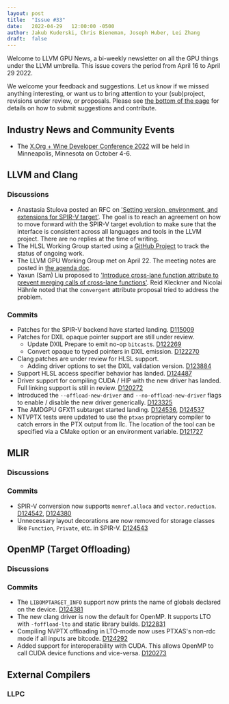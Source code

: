 ```yaml
---
layout: post
title:  "Issue #33"
date:   2022-04-29   12:00:00 -0500
author: Jakub Kuderski, Chris Bieneman, Joseph Huber, Lei Zhang
draft:  false
---
```


Welcome to LLVM GPU News, a bi-weekly newsletter on all the GPU things under the LLVM umbrella.
This issue covers the period from April 16 to April 29 2022.

We welcome your feedback and suggestions. Let us know if we missed anything interesting, or want us to bring attention to your (sub)project, revisions under review, or proposals. Please see [the bottom of the page](https://llvm-gpu-news.github.io/about/) for details on how to submit suggestions and contribute.


## Industry News and Community Events
* The [X.Org + Wine Developer Conference 2022](https://indico.freedesktop.org/event/2/) will be held in Minneapolis, Minnesota on October 4-6.


##  LLVM and Clang

### Discussions

* Anastasia Stulova posted an RFC on ['Setting version, environment, and extensions for SPIR-V target'](https://discourse.llvm.org/t/setting-version-environment-and-extensions-for-spir-v-target/62018). The goal is to reach an agreement on how to move forward with the SPIR-V target evolution to make sure that the interface is consistent across all languages and tools in the LLVM project. There are no replies at the time of writing.
* The HLSL Working Group started using a [GitHub Project](https://github.com/orgs/llvm/projects/4) to track the status of ongoing work.
* The LLVM GPU Working Group met on April 22. The meeting notes are posted in [the agenda doc](https://docs.google.com/document/d/1m_oSe1HwtWdQ2JUmMRTAVHbUS7Dv4MRsqptiYcgK6iI/edit#bookmark=id.i5jobxbcv8r7).
* Yaxun (Sam) Liu proposed to ['Introduce cross-lane function attribute to prevent merging calls of cross-lane functions'](https://discourse.llvm.org/t/rfc-introduce-cross-lane-function-attribute-to-prevent-merging-call-of-cross-lane-functions/62148). Reid Kleckner and Nicolai Hähnle noted that the `convergent` attribute proposal tried to address the problem.

### Commits

* Patches for the SPIR-V backend have started landing. [D115009](https://reviews.llvm.org/D115009)
* Patches for DXIL opaque pointer support are still under review.
  - Update DXIL Prepare to emit no-op `bitcast`s. [D122269](https://reviews.llvm.org/D122269)
  - Convert opaque to typed pointers in DXIL emission. [D122270](https://reviews.llvm.org/D122270)
* Clang patches are under review for HLSL support.
  - Adding driver options to set the DXIL validation version. [D123884](https://reviews.llvm.org/D123884)
* Support HLSL access specifier behavior has landed. [D124487](https://reviews.llvm.org/D124487)
* Driver support for compiling CUDA / HIP with the new driver has landed. Full linking support is still in review. [D120272](https://reviews.llvm.org/D120272)
* Introduced the `--offload-new-driver` and `--no-offload-new-driver` flags to enable / disable the new driver generically. [D123325](https://reviews.llvm.org/D123325)
* The AMDGPU GFX11 subtarget started landing. [D124536](https://reviews.llvm.org/D124536), [D124537](https://reviews.llvm.org/D124537)
* NTVPTX tests were updated to use the `ptxas` proprietary compiler to catch errors in the PTX output from llc. The location of the tool can be specified via a CMake option or an environment variable. [D121727](https://reviews.llvm.org/D121727)

## MLIR

### Discussions

### Commits

* SPIR-V conversion now supports `memref.alloca` and `vector.reduction`. [D124542](https://reviews.llvm.org/D124542), [D124380](https://reviews.llvm.org/D124380)
* Unnecessary layout decorations are now removed for storage classes like `Function`, `Private`, etc. in SPIR-V. [D124543](https://reviews.llvm.org/D124543)


## OpenMP (Target Offloading)

### Discussions

### Commits

* The `LIBOMPTARGET_INFO` support now prints the name of globals declared on the device. [D124381](https://reviews.llvm.org/D124381)
* The new clang driver is now the default for OpenMP. It supports LTO with `-foffload-lto` and static library builds. [D122831](https://reviews.llvm.org/D122831)
* Compiling NVPTX offloading in LTO-mode now uses PTXAS's non-rdc mode if all inputs are bitcode. [D124292](https://reviews.llvm.org/D124292)
* Added support for interoperability with CUDA. This allows OpenMP to call CUDA device functions and vice-versa. [D120273](https://reviews.llvm.org/D120273)


## External Compilers

### LLPC
